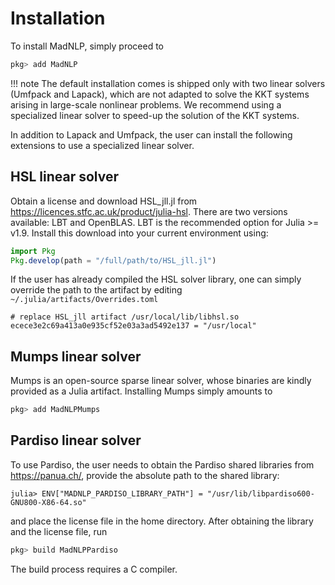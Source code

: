 # Installation
To install MadNLP, simply proceed to
```julia
pkg> add MadNLP

```

!!! note
    The default installation comes is shipped only with two linear solvers
    (Umfpack and Lapack), which are not adapted to solve the KKT systems
    arising in large-scale nonlinear problems.
    We recommend using a specialized linear solver to speed-up the solution of
    the KKT systems.

In addition to Lapack and Umfpack, the user can install the following extensions to
use a specialized linear solver.

## HSL linear solver
Obtain a license and download HSL_jll.jl from https://licences.stfc.ac.uk/product/julia-hsl. There are two versions available: LBT and OpenBLAS. LBT is the recommended option for Julia >= v1.9. Install this download into your current environment using:
```julia
import Pkg
Pkg.develop(path = "/full/path/to/HSL_jll.jl")
```

If the user has already compiled the HSL solver library, one can
simply override the path to the artifact by editing `~/.julia/artifacts/Overrides.toml`
```
# replace HSL_jll artifact /usr/local/lib/libhsl.so
ecece3e2c69a413a0e935cf52e03a3ad5492e137 = "/usr/local"
```

## Mumps linear solver

Mumps is an open-source sparse linear solver, whose binaries are kindly
provided as a Julia artifact.
Installing Mumps simply amounts to
```julia
pkg> add MadNLPMumps
```

## Pardiso linear solver

To use Pardiso, the user needs to obtain the Pardiso shared libraries from
<https://panua.ch/>, provide the absolute path to the shared library:
```
julia> ENV["MADNLP_PARDISO_LIBRARY_PATH"] = "/usr/lib/libpardiso600-GNU800-X86-64.so"
```
and place the license file in the home directory.
After obtaining the library and the license file, run
```julia
pkg> build MadNLPPardiso
```

The build process requires a C compiler.

